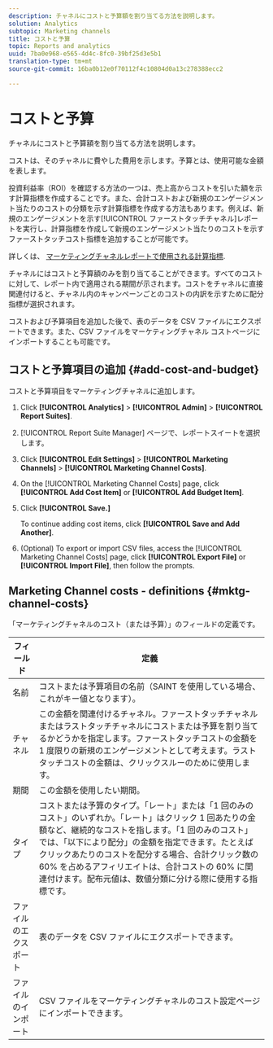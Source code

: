 ```yaml
---
description: チャネルにコストと予算額を割り当てる方法を説明します。
solution: Analytics
subtopic: Marketing channels
title: コストと予算
topic: Reports and analytics
uuid: 7ba0e968-e565-4d4c-8fc0-39bf25d3e5b1
translation-type: tm+mt
source-git-commit: 16ba0b12e0f70112f4c10804d0a13c278388ecc2

---
```



# コストと予算

チャネルにコストと予算額を割り当てる方法を説明します。

コストは、そのチャネルに費やした費用を示します。予算とは、使用可能な金額を表します。

投資利益率（ROI）を確認する方法の一つは、売上高からコストを引いた額を示す計算指標を作成することです。また、合計コストおよび新規のエンゲージメント当たりのコストの分類を示す計算指標を作成する方法もあります。例えば、新規のエンゲージメントを示す[!UICONTROL ファーストタッチチャネル]レポートを実行し、計算指標を作成して新規のエンゲージメント当たりのコストを示すファーストタッチコスト指標を追加することが可能です。

詳しくは、 [マーケティングチャネルレポートで使用される計算指標](/help/components/c-marketing-channels/c-channel-calc-metrics.md).

チャネルにはコストと予算額のみを割り当てることができます。すべてのコストに対して、レポート内で適用される期間が示されます。コストをチャネルに直接関連付けると、チャネル内のキャンペーンごとのコストの内訳を示すために配分指標が選択されます。

コストおよび予算項目を追加した後で、表のデータを CSV ファイルにエクスポートできます。また、CSV ファイルをマーケティングチャネル コストページにインポートすることも可能です。

## コストと予算項目の追加 {#add-cost-and-budget}

コストと予算項目をマーケティングチャネルに追加します。

1. Click **[!UICONTROL Analytics]** &gt; **[!UICONTROL Admin]** &gt; **[!UICONTROL Report Suites]**.
1. [!UICONTROL Report Suite Manager] ページで、レポートスイートを選択します。
1. Click **[!UICONTROL Edit Settings]** &gt; **[!UICONTROL Marketing Channels]** &gt; **[!UICONTROL Marketing Channel Costs]**.
1. On the [!UICONTROL Marketing Channel Costs] page, click **[!UICONTROL Add Cost Item]** or **[!UICONTROL Add Budget Item]**.
1. Click **[!UICONTROL Save.]**

   To continue adding cost items, click **[!UICONTROL Save and Add Another]**.

1. (Optional) To export or import CSV files, access the [!UICONTROL Marketing Channel Costs] page, click **[!UICONTROL Export File]** or **[!UICONTROL Import File]**, then follow the prompts.

## Marketing Channel costs - definitions {#mktg-channel-costs}

「マーケティングチャネルのコスト（または予算）」のフィールドの定義です。

| フィールド | 定義 |
|--- |--- |
| 名前 |  コストまたは予算項目の名前（SAINT を使用している場合、これがキー値となります）。 |
| チャネル | この金額を関連付けるチャネル。ファーストタッチチャネルまたはラストタッチチャネルにコストまたは予算を割り当てるかどうかを指定します。ファーストタッチコストの金額を 1 度限りの新規のエンゲージメントとして考えます。ラストタッチコストの金額は、クリックスルーのために使用します。 |
| 期間 | この金額を使用したい期間。 |
| タイプ | コストまたは予算のタイプ。「レート」または「1 回のみのコスト」のいずれか。「レート」はクリック 1 回あたりの金額など、継続的なコストを指します。「1 回のみのコスト」では、「以下により配分」の金額を指定できます。たとえばクリックあたりのコストを配分する場合、合計クリック数の 60% を占めるアフィリエイトは、合計コストの 60% に関連付けます。配布元値は、数値分類に分ける際に使用する指標です。 |
| ファイルのエクスポート | 表のデータを CSV ファイルにエクスポートできます。 |
| ファイルのインポート | CSV ファイルをマーケティングチャネルのコスト設定ページにインポートできます。 |
